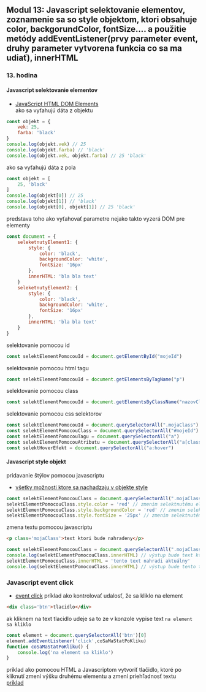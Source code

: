 ## Modul 13: Javascript selektovanie elementov, zoznamenie sa so style objektom, ktori obsahuje color, backgorundColor, fontSize.... a použitie metódy addEventListener(prvy parameter event, druhy parameter vytvorena funkcia co sa ma udiať), innerHTML

### 13. hodina

#### Javascript selektovanie elementov
- [JavaScript HTML DOM Elements](https://www.w3schools.com/js/js_htmldom_elements.asp)</br>
ako sa vyťahujú dáta z objektu</br>
```js
const objekt = {
    vek: 25,
    farba: 'black'
}
console.log(objekt.vek) // 25
console.log(objekt.farba) // 'black'
console.log(objekt.vek, objekt.farba) // 25 'black'
```
ako sa vyťahujú dáta z pola</br>
```js
const objekt = [
    25, 'black'
]
console.log(objekt[0]) // 25
console.log(objekt[1]) // 'black'
console.log(objekt[0], objekt[1]) // 25 'black'
```
predstava toho ako vyťahovať parametre nejako takto vyzerá DOM pre elementy</br>
```js
const document = {
    seleketnutyElement1: {
        style: {
            color: 'black',
            backgroundColor: 'white',
            fontSize: '16px'
        },
        innerHTML: 'bla bla text'
    }
    seleketnutyElement2: {
        style: {
            color: 'black',
            backgroundColor: 'white',
            fontSize: '16px'
        },
        innerHTML: 'bla bla text'
    }
}
```
selektovanie pomocou id</br>
```js
const selektElementPomocouId = document.getElementById("mojeId")
```
selektovanie pomocou html tagu</br>
```js
const selektElementPomocouId = document.getElementsByTagName("p")
```
selektovanie pomocou class</br>
```js
const selektElementPomocouId = document.getElementsByClassName("nazovClassy")
```
selektovanie pomocou css selektorov</br>
```js
const selektElementPomocouId = document.querySelectorAll(".mojaClass")
const selektElementPomocouClass = document.querySelectorAll("#mojeId")
const selektElementPomocouTagu = document.querySelectorAll("a")
const selektElementPomocouAtributu = document.querySelectorAll("a[class]")
const selektHoverEfekt = document.querySelectorAll("a:hover")
```
#### Javascript style objekt
pridavanie štýlov pomocou javascriptu</br>
- [všetky možnosti ktore sa nachadzaju v objekte style](https://www.w3schools.com/jsref/dom_obj_style.asp)
```js
const selektElementPomocouClass = document.querySelectorAll(".mojaClass")[0]
selektElementPomocouClass.style.color = 'red' // zmenim selektnutému elementu farbu textu na červenú
selektElementPomocouClass.style.backgroundColor = 'red' // zmenim selektnutému elementu farbu pozadia na červenú
selektElementPomocouClass.style.fontSize = '25px' // zmenim selektnutému elementu veľkosť písma na 25px
```
zmena textu pomocou javascriptu</br>
```html
<p class='mojaClass'>text ktori bude nahradeny</p>
```
```js
const selektElementPomocouClass = document.querySelectorAll(".mojaClass")[0]
console.log(selektElementPomocouClass.innerHTML) // výstup bude text ktori bude nahradeny
selektElementPomocouClass.innerHTML = 'tento text nahradi aktuálny'
console.log(selektElementPomocouClass.innerHTML) // výstup bude tento text nahradi aktuálny
```
### Javascript event click
- [event click](https://www.w3schools.com/jsref/event_onclick.asp)
príklad ako kontrolovať udalosť, že sa kliklo na element</br>
```html
<div class='btn'>tlacidlo</div>
```
ak kliknem na text tlacidlo udeje sa to ze v konzole vypise text `na element sa kliklo`</br>
```js
const element = document.querySelectorAll('btn')[0]
element.addEventListener('click',coSaMaStatPoKliku)
function coSaMaStatPoKliku() {
    console.log('na element sa kliklo')
}
```
príklad ako pomocou HTML a Javascriptom vytvoriť tlačidlo, ktoré po kliknutí zmení výšku druhému elementu a zmení priehľadnosť textu</br>
[príklad](index.html)</br>